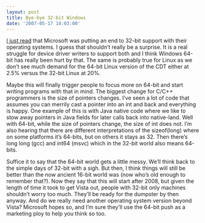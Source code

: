 ```yaml
---
layout: post
title: Bye-bye 32-bit Windows
date: '2007-05-17 14:03:00'
---
```



[I just read](http://slashdot.org/articles/07/05/17/1452228.shtml) that Microsoft was putting an end to 32-bit support with their operating systems. I guess that shouldn’t really be a surprise. It is a real struggle for device driver writers to support both and I think Windows 64-bit has really been hurt by that. The same is probably true for Linux as we don’t see much demand for the 64-bit Linux version of the CDT either at 2.5% versus the 32-bit Linux at 20%.

Maybe this will finally trigger people to focus more on 64-bit and start writing programs with that in mind. The biggest change for C/C++ programmers is the size of pointers changes. I’ve seen a lot of code that assumes you can merrily cast a pointer into an int and back and everything is happy. One example of this is with Java native code where we like to stow away pointers in Java fields for later calls back into native-land. Well with 64-bit, while the size of pointers change, the size of int does not. I’m also hearing that there are different interpretations of the sizeof(long) where on some platforms it’s 64-bits, but on others it stays as 32. Then there’s long long (gcc) and int64 (msvc) which in the 32-bit world also means 64-bits.

Suffice it to say that the 64-bit world gets a little messy. We’ll think back to the simple days of 32-bit with a sigh. But then, I think things will still be better than the now ancient 16-bit world was (now who’s old enough to remember that?). Now they say that this will start after 2008, but given the length of time it took to get Vista out, people with 32-bit only machines shouldn’t worry too much. They’ll be ready for the dumpster by then anyway. And do we really need another operating system version beyond Vista? Microsoft hopes so, and I’m sure they’ll use the 64-bit push as a marketing ploy to help you think so too.


